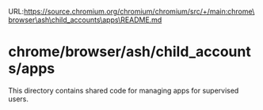 URL:https://source.chromium.org/chromium/chromium/src/+/main:chrome\browser\ash\child_accounts\apps\README.md
# chrome/browser/ash/child_accounts/apps

This directory contains shared code for managing apps for supervised users.
